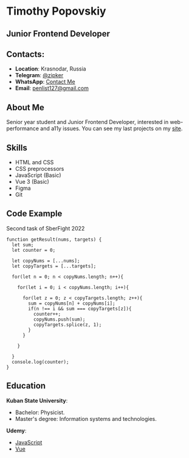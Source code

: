# Timothy Popovskiy

## Junior Frontend Developer

## Contacts:
* __Location__: Krasnodar, Russia
* __Telegram__: [@zipker](https://t.me/zipker)
* __WhatsApp__: [Contact Me](https://wa.me/79528304444)
* __Email__: penlist127@gmail.com

## About Me
Senior year student and Junior Frontend Developer, interested in web-performance and a11y issues. You can see my last projects on my [site](https://tpopovsky.ru/).

## Skills
* HTML and CSS
* CSS preprocessors
* JavaScript (Basic)
* Vue 3 (Basic)
* Figma
* Git

## Code Example
Second task of SberFight 2022
```
function getResult(nums, targets) {
  let sum;
  let counter = 0;

  let copyNums = [...nums];
  let copyTargets = [...targets];

  for(let n = 0; n < copyNums.length; n++){

    for(let i = 0; i < copyNums.length; i++){

      for(let z = 0; z < copyTargets.length; z++){
        sum = copyNums[n] + copyNums[i];
        if(n !== i && sum === copyTargets[z]){
          counter++;
          copyNums.push(sum);
          copyTargets.splice(z, 1);
        }
      }
      
    }

  }
  console.log(counter);
}
```

## Education
__Kuban State University__:
* Bachelor: Physicist.
* Master's degree: Information systems and technologies.

__Udemy__:
* [JavaScript](https://www.udemy.com/course/javascript_full/)
* [Vue](https://www.udemy.com/course/vue-and-vuex-writing-real-project-from-scratch/)